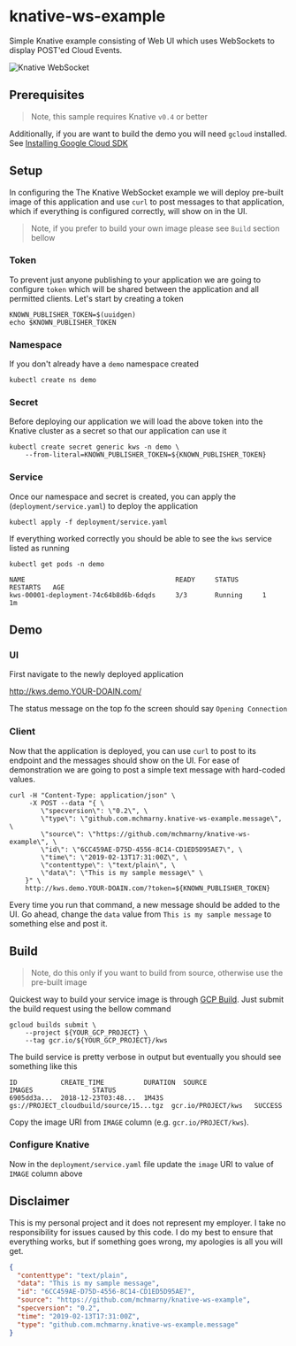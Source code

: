 # knative-ws-example

Simple Knative example consisting of Web UI which uses WebSockets to display POST'ed Cloud Events.

![Knative WebSocket](/../master/static/img/after.png?raw=true "Knative WebSocket")

## Prerequisites

> Note, this sample requires Knative `v0.4` or better

Additionally, if you are want to build the demo you will need `gcloud` installed. See [Installing Google Cloud SDK](https://cloud.google.com/sdk/install)

## Setup

In configuring the The Knative WebSocket example we will deploy pre-built image of this application and use `curl` to post messages to that application, which if everything is configured correctly, will show on in the UI.

> Note, if you prefer to build your own image please see `Build` section bellow

### Token

To prevent just anyone publishing to your application we are going to configure `token` which will be shared between the application and all permitted clients. Let's start by creating a token

```shell
KNOWN_PUBLISHER_TOKEN=$(uuidgen)
echo $KNOWN_PUBLISHER_TOKEN
```

### Namespace

If you don't already have a `demo` namespace created

```shell
kubectl create ns demo
```

### Secret

Before deploying our application we will load the above token into the Knative cluster as a secret so that our application can use it


```shell
kubectl create secret generic kws -n demo \
	--from-literal=KNOWN_PUBLISHER_TOKEN=${KNOWN_PUBLISHER_TOKEN}
```

### Service

Once our namespace and secret is created, you can apply the  (`deployment/service.yaml`) to deploy the application

```shell
kubectl apply -f deployment/service.yaml
```

If everything worked correctly you should be able to see the `kws` service listed as running

```shell
kubectl get pods -n demo
```

```shell
NAME                                      READY     STATUS      RESTARTS   AGE
kws-00001-deployment-74c64b8d6b-6dqds     3/3       Running     1          1m
```

## Demo

### UI

First navigate to the newly deployed application

http://kws.demo.YOUR-DOAIN.com/

The status message on the top fo the screen should say `Opening Connection`

### Client

Now that the application is deployed, you can use `curl` to post to its endpoint and the messages should show on the UI. For ease of demonstration we are going to post a simple text message with hard-coded values.

```shell
curl -H "Content-Type: application/json" \
     -X POST --data "{ \
        \"specversion\": \"0.2\", \
        \"type\": \"github.com.mchmarny.knative-ws-example.message\", \
        \"source\": \"https://github.com/mchmarny/knative-ws-example\", \
        \"id\": \"6CC459AE-D75D-4556-8C14-CD1ED5D95AE7\", \
        \"time\": \"2019-02-13T17:31:00Z\", \
        \"contenttype\": \"text/plain\", \
        \"data\": \"This is my sample message\" \
    }" \
    http://kws.demo.YOUR-DOAIN.com/?token=${KNOWN_PUBLISHER_TOKEN}
```

Every time you run that command, a new message should be added to the UI. Go ahead, change the `data` value from `This is my sample message` to something else and post it.

## Build

> Note, do this only if you want to build from source, otherwise use the pre-built image

Quickest way to build your service image is through [GCP Build](https://cloud.google.com/cloud-build/). Just submit the build request using the bellow command

```shell
gcloud builds submit \
    --project ${YOUR_GCP_PROJECT} \
	--tag gcr.io/${YOUR_GCP_PROJECT}/kws
```

The build service is pretty verbose in output but eventually you should see something like this

```shell
ID           CREATE_TIME          DURATION  SOURCE                                   IMAGES               STATUS
6905dd3a...  2018-12-23T03:48...  1M43S     gs://PROJECT_cloudbuild/source/15...tgz  gcr.io/PROJECT/kws   SUCCESS
```

Copy the image URI from `IMAGE` column (e.g. `gcr.io/PROJECT/kws`).

### Configure Knative

Now in the `deployment/service.yaml` file update the `image` URI to value of `IMAGE` column above

## Disclaimer

This is my personal project and it does not represent my employer. I take no responsibility for issues caused by this code. I do my best to ensure that everything works, but if something goes wrong, my apologies is all you will get.



```json
{
  "contenttype": "text/plain",
  "data": "This is my sample message",
  "id": "6CC459AE-D75D-4556-8C14-CD1ED5D95AE7",
  "source": "https://github.com/mchmarny/knative-ws-example",
  "specversion": "0.2",
  "time": "2019-02-13T17:31:00Z",
  "type": "github.com.mchmarny.knative-ws-example.message"
}
```
